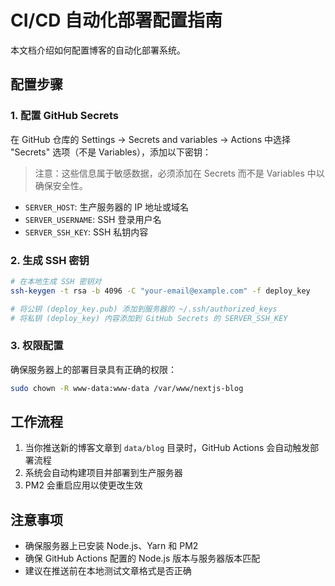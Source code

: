 # CI/CD 自动化部署配置指南

本文档介绍如何配置博客的自动化部署系统。

## 配置步骤

### 1. 配置 GitHub Secrets

在 GitHub 仓库的 Settings -> Secrets and variables -> Actions 中选择 "Secrets" 选项（不是 Variables），添加以下密钥：

> 注意：这些信息属于敏感数据，必须添加在 Secrets 而不是 Variables 中以确保安全性。

- `SERVER_HOST`: 生产服务器的 IP 地址或域名
- `SERVER_USERNAME`: SSH 登录用户名
- `SERVER_SSH_KEY`: SSH 私钥内容

### 2. 生成 SSH 密钥

```bash
# 在本地生成 SSH 密钥对
ssh-keygen -t rsa -b 4096 -C "your-email@example.com" -f deploy_key

# 将公钥 (deploy_key.pub) 添加到服务器的 ~/.ssh/authorized_keys
# 将私钥 (deploy_key) 内容添加到 GitHub Secrets 的 SERVER_SSH_KEY
```

### 3. 权限配置

确保服务器上的部署目录具有正确的权限：

```bash
sudo chown -R www-data:www-data /var/www/nextjs-blog
```

## 工作流程

1. 当你推送新的博客文章到 `data/blog` 目录时，GitHub Actions 会自动触发部署流程
2. 系统会自动构建项目并部署到生产服务器
3. PM2 会重启应用以使更改生效

## 注意事项

- 确保服务器上已安装 Node.js、Yarn 和 PM2
- 确保 GitHub Actions 配置的 Node.js 版本与服务器版本匹配
- 建议在推送前在本地测试文章格式是否正确
